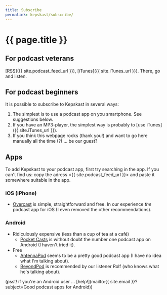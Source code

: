```yaml
---
title: Subscribe
permalink: kepskast/subscribe/
---
```


# {{ page.title }}

## For podcast veterans

[RSS]({{ site.podcast_feed_url }}), [iTunes]({{ site.iTunes_url }}). There, go and listen.

## For podcast beginners

It is possible to subscribe to Kepskast in several ways:

1. The simplest is to use a podcast app on you smartphone. See suggestions below.
2. If you have an MP3-player, the simplest way is probably to [use iTunes]({{ site.iTunes_url }}).
3. If you think this webpage rocks (thank you!) and want to go here manually all the time (?) ... be our guest?

## Apps

To add Kepskast to your podcast app, first try searching in the app. If you can't find us: copy the adress <{{ site.podcast_feed_url }}> and paste it somewhere suitable in the app.

### iOS (iPhone)

* [Overcast](https://itunes.apple.com/us/app/overcast-podcast-player/id888422857?mt=8) is simple, straightforward and free. In our experience _the_ podcast app for iOS (I even removed the other recommendations).

### Android

* Ridiculously expensive (less than a cup of tea at a café)
    * [Pocket Casts](https://play.google.com/store/apps/details?id=au.com.shiftyjelly.pocketcasts) is without doubt the number one podcast app on Android (I haven't tried it).
* Free
    * [AntennaPod](https://play.google.com/store/apps/details?id=de.danoeh.antennapod) seems to be a pretty good podcast app (I have no idea what I'm talking about).
    * [BeyondPod](https://play.google.com/store/apps/details?id=mobi.beyondpod) is recommended by our listener Rolf (who knows what he's talking about).

(psst! if you're an Android user … [help!](mailto:{{ site.email }}?subject=Good podcast apps for Android))